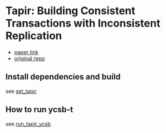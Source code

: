 # Tapir: Building Consistent Transactions with Inconsistent Replication

- [paper link](https://irenezhang.net/papers/tapir-sosp15.pdf)
- [original repo](https://github.com/UWSysLab/tapir)


## Install dependencies and build
see [set_tapir](set_tapir.sh)

## How to run ycsb-t
see [run_tapir_ycsb](store/tools/run_tapir_ycsb.sh)